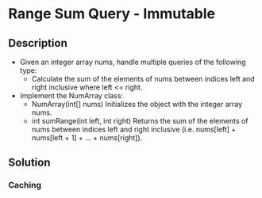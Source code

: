 # Range Sum Query - Immutable

## Description

* Given an integer array nums, handle multiple queries of the following type:
  * Calculate the sum of the elements of nums between indices left and right inclusive where left <= right.
* Implement the NumArray class:
  * NumArray(int[] nums) Initializes the object with the integer array nums.
  * int sumRange(int left, int right) Returns the sum of the elements of nums between indices left and right inclusive (i.e. nums[left] + nums[left + 1] + ... + nums[right]).

## Solution

### Caching
